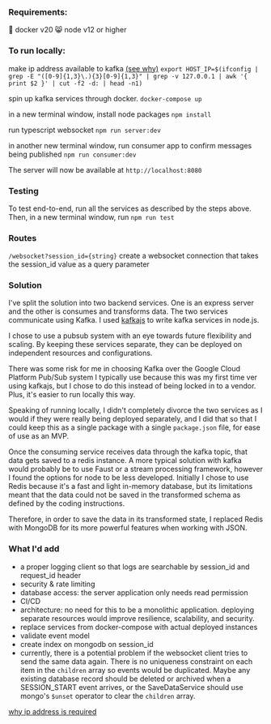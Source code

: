 
### Requirements:
 📇 docker v20
 😸 node v12 or higher


### To run locally:
make ip address available to kafka [(see why)](https://github.com/wurstmeister/kafka-docker/wiki/Connectivity)
`export HOST_IP=$(ifconfig | grep -E "([0-9]{1,3}\.){3}[0-9]{1,3}" | grep -v 127.0.0.1 | awk '{ print $2 }' | cut -f2 -d: | head -n1)`

spin up kafka services through docker.
`docker-compose up`

in a new terminal window, install node packages
`npm install`

run typescript websocket
`npm run server:dev`

in another new terminal window,
run consumer app to confirm messages being published
`npm run consumer:dev`

The server will now be available at `http://localhost:8080`

### Testing

To test end-to-end, run all the services as described by the steps above.
Then, in a new terminal window, run `npm run test`
### Routes
`/websocket?session_id={string}`
create a websocket connection that takes the session_id value as a query parameter


### Solution
I've split the solution into two backend services. One is an express server and the other is consumes and transforms data. The two services communicate using Kafka. I used [kafkajs](https://kafka.js.org/) to write kafka services in node.js.

I chose to use a pubsub system with an eye towards future flexibility and scaling. By keeping these services separate, they can be deployed on independent resources and configurations.

There was some risk for me in choosing Kafka over the Google Cloud Platform Pub/Sub system I typically use because this was my first time ver using kafkajs, but I chose to do this instead of being locked in to a vendor. Plus, it's easier to run locally this way.

Speaking of running locally, I didn't completely divorce the two services as I would if they were really being deployed separately, and I did that so that I could keep this as a single package with a single `package.json` file, for ease of use as an MVP.

Once the consuming service receives data through the kafka topic, that data gets saved to a redis instance. A more typical solution with kafka would probably be to use Faust or a stream processing framework, however I found the options for node to be less developed. Initially I chose to use Redis because it's a fast and light in-memory database, but its limitations meant that the data could not be saved in the transformed schema as defined by the coding instructions.

Therefore, in order to save the data in its transformed state, I replaced Redis with MongoDB for its more powerful features when working with JSON.


### What I'd add
- a proper logging client so that logs are searchable by session_id and request_id header
- security & rate limiting
- database access: the server application only needs read permission
- CI/CD
- architecture: no need for this to be a monolithic application. deploying separate resources would improve resilience, scalability, and security.
- replace services from docker-compose with actual deployed instances
- validate event model
- create index on mongodb on session_id
- currently, there is a potential problem if the websocket client tries to send the same data again. There is no uniqueness constraint on each item in the `children` array so events would be duplicated. Maybe any existing database record should be deleted or archived when a SESSION_START event arrives, or the SaveDataService should use mongo's `$unset` operator to clear the `children` array.



[why ip address is required](https://github.com/wurstmeister/kafka-docker/wiki/Connectivity)
